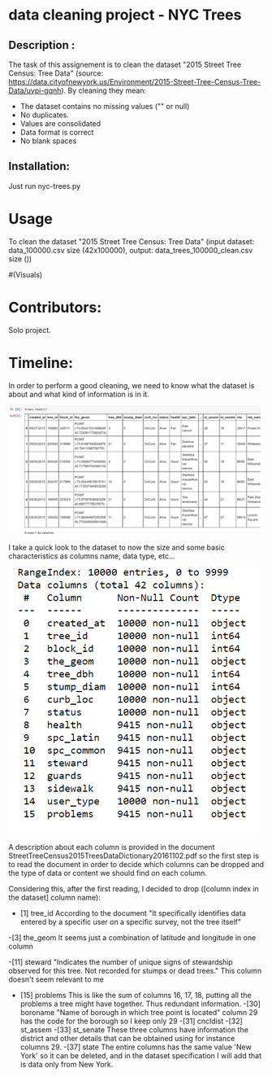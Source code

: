 # data cleaning project - NYC Trees

## Description :
The task of this assignement is to clean the dataset "2015 Street Tree Census: Tree Data"
(source: https://data.cityofnewyork.us/Environment/2015-Street-Tree-Census-Tree-Data/uvpi-gqnh). By cleaning they mean:
- The dataset contains no missing values ("" or null)
- No duplicates.
- Values are consolidated
- Data format is correct
- No blank spaces

## Installation:
Just run nyc-trees.py

# Usage 
To clean the dataset "2015 Street Tree Census: Tree Data" (input dataset:  data_100000.csv size (42x100000), output: data_trees_100000_clean.csv size ())

#(Visuals)

# Contributors:
Solo project.

# Timeline:
In order to perform a good cleaning, we need to know what the dataset is about and what kind of information is in it. 

![dataset](table.png)

I take a quick look to the dataset to now the size and some basic characteristics as columns name, data type, etc...

![info](dataset_info.png)

A description about each column is provided in the document StreetTreeCensus2015TreesDataDictionary20161102.pdf so the first step is to read the document in order
to decide which columns can be dropped and the type of data or content we should find on each column.

Considering this, after the first reading, I decided to drop ([column index in the dataset] column name):
- [1] tree_id 
According to the document "It specifically identifies data entered by a specific user on a specific survey, not the tree itself"

-[3] the_geom
It seems just a combination of latitude and longitude in one column

-[11] steward
"Indicates the number of unique signs of stewardship observed for this tree. Not recorded for stumps or dead trees." This column doesn't seem relevant to me

- [15] problems
This is like the sum of columns 16, 17, 18, putting all the problems a tree might have together. Thus redundant information.
-[30] boroname
"Name of borough in which tree point is located" column 29 has the code for the borough so I keep only 29
-[31] cncldist
-[32] st_assem
-[33] st_senate
These three columns have information the district and other details that can be obtained using for instance columns 29.
-[37] state
The entire columns has the same value 'New York' so it can be deleted, and in the dataset specification I will add that is data only from New York.

